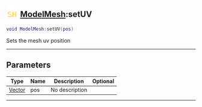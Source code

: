 ## <img src="../../.gitbook/assets/shared.png" width="32" height="32" /> [ModelMesh](../modelmesh/README.md):setUV

```lua
void ModelMesh:setUV(pos)
```

Sets the mesh uv position<br>

-----------------
## Parameters

| Type   | Name | Description | Optional |
| ------ | ---- | ----------- | -------: |
| [Vector](../vector/README.md) | pos | No description |  |


--------